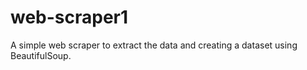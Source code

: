 # web-scraper1
A simple web scraper to extract the data and creating a dataset using BeautifulSoup.
